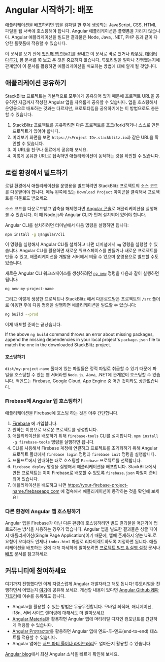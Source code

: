 <!--
# Getting Started with Angular: Deployment
-->
# Angular 시작하기: 배포


<!--
To deploy your application, you have to compile it, and then host the JavaScript, CSS, and HTML on a web server. Built Angular applications are very portable and can live in any environment or served by any technology, such as Node, Java, .NET, PHP, and many others.
-->
애플리케이션을 배포하려면 앱을 컴파일 한 후에 생성되는 JavaScript, CSS, HTML 파일을 웹 서버에 호스팅해야 합니다. Angular 애플리케이션은 플랫폼을 가리지 않습니다. Angular 애플리케이션을 빌드한 결과물은 Node, Java, .NET, PHP 등과 같이 다양한 플랫폼에 적용할 수 있습니다.

<div class="alert is-helpful">

<!--
Whether you came here directly from [Your First App](start "Getting Started: Your First App"), or completed the entire online store application through the [Routing](start/start-routing "Getting Started: Routing"), [Managing Data](start/start-data "Getting Started: Managing Data"), and [Forms](start/start-forms "Getting Started: Forms") sections, you have an application that you can deploy by following the instructions in this section.
-->
이 문서를 보기 전에 [첫번째 앱 만들기](start "시작하기: 첫번째 앱 만들기")를 끝내고 이 문서로 바로 왔거나 [라우팅](start/start-routing "시작하기: 라우팅"), [데이터 다루기](start/start-data "시작하기: 데이투 다루기"), [폼](start/start-forms "시작하기: 폼") 문서를 쭉 보고 온 것은 중요하지 않습니다. 튜토리얼을 얼마나 진행했는지에 관계없이 이 문서를 활용하면 애플리케이션을 배포하는 방법에 대해 알게 될 것입니다.

</div>


<!--
## Share your application
-->
## 애플리케이션 공유하기

<!--
StackBlitz projects are public by default, allowing you to share your Angular app via the project URL. Keep in mind that this is a great way to share ideas and prototypes, but it is not intended for production hosting.

1. In your StackBlitz project, make sure you have forked or saved your project.
1. In the preview page, you should see a URL that looks like `https://<Project ID>.stackblitz.io`.
1. Share this URL with a friend or colleague.
1. Users that visit your URL will see a development server start up, and then your application will load.
-->
StackBlitz 프로젝트는 기본적으로 모두에게 공유되어 있기 때문에 프로젝트 URL을 공유하면 지금까지 작성한 Angular 앱을 자유롬게 공유할 수 있습니다. 앱을 호스팅해서 운영용으로 배포하는 것과는 다르지만, 프로토타입을 공유하기에는 이 방법으로도 충분할 수 있습니다.

1. StackBlitz 프로젝트를 공유하려면 다른 프로젝트를 포크(fork)하거나 스스로 만든 프로젝트가 있어야 합니다.
1. 미리보기 화면을 보면 `https://<Project ID>.stackblitz.io`과 같은 URL을 확인할 수 있습니다.
1. 이 URL을 친구나 동료에게 공유해 보세요.
1. 이렇게 공유한 URL로 접속하면 애플리케이션이 동작하는 것을 확인할 수 있습니다.

<!--
## Building locally
-->
## 로컬 환경에서 빌드하기

<!--
To build your application locally or for production, download the source code from your StackBlitz project by clicking the `Download Project` icon in the left menu across from `Project` to download your files.

Once you have the source code downloaded and unzipped, use the [Angular Console](https://angularconsole.com "Angular Console web site") to serve the application, or install `Node.js` and serve your app with the Angular CLI.

From the terminal, install the Angular CLI globally with:
-->
로컬 환경에서 애플리케이션을 운영용을 빌드하려면 StackBlitz 프로젝트의 소스 코드를 다운받아야 합니다. 메뉴 왼쪽에 있는 `Download Project` 아이콘을 클릭해서 프로젝트를 다운로드 받으세요.

소스 코드를 다운로드받고 압축을 해제했다면 [Angular 콘솔](https://angularconsole.com "Angular Console web site")로 애플리케이션을 실행해볼 수 있습니다. 이 때 Node.js와 Angular CLI가 먼저 설치되어 있어야 합니다.

Angular CLI를 설치하려면 터미널에서 다음 명령을 실행하면 됩니다:

```sh
npm install -g @angular/cli
```

<!--
This installs the command `ng` on your system, which is the command you use to create new workspaces, new projects, serve your application during development, or produce builds to share or distribute.

Create a new Angular CLI workspace using the [`ng new`](cli/new "CLI ng new command reference") command:
-->
이 명령을 실행해서 Angular CLI를 설치하고 나면 터미널에서 `ng` 명령을 실행할 수 있습니다. Angular CLI를 활용하면 새로운 워크스페이스를 만들거나 새로운 프로젝트를 만들 수 있고, 애플리케이션을 개발용 서버에서 띄울 수 있으며 운영용으로 빌드할 수도 있습니다.

새로운 Angular CLI 워크스페이스를 생성하려면 [`ng new`](cli/new "CLI ng new command reference") 명령을 다음과 같이 실행하면 됩니다:

```sh
ng new my-project-name
```

<!--
In your new CLI generated app, replace the `/src` folder with the one from your `StackBlitz` download, and then perform a build.
-->
그리고 이렇게 생성한 프로젝트나 StackBlitz 에서 다운로드받은 프로젝트의 `/src` 폴더로 이동한 후에 다음 명령을 실행하면 애플리케이션을 빌드할 수 있습니다:

```sh
ng build --prod
```

<!--
This will produce the files that you need to deploy.
-->
이제 배포할 준비는 끝났습니다.

<div class="alert is-helpful">

If the above `ng build` command throws an error about missing packages, append the missing dependencies in your local project's `package.json` file to match the one in the downloaded StackBlitz project.

</div>

<!--
#### Hosting the built project
-->
#### 호스팅하기

<!--
The files in the `dist/my-project-name` folder are static. This means you can host them on any web server capable of serving files (such as `Node.js`, Java, .NET), or any backend (such as Firebase, Google Cloud, or App Engine).
-->
`dist/my-project-name` 폴더에 있는 파일들은 정적 파일로 취급할 수 있기 때문에 파일을 호스팅할 수 있는 웹 서버라면 `Node.js`, Java, .NET에 관계없이 호스팅할 수 있습니다. 백엔드는 Firebase, Google Cloud, App Engine 중 어떤 것이라도 상관없습니다.

<!--
### Hosting an Angular app on Firebase
-->
### Firebase에 Angular 앱 호스팅하기

<!--
One of the easiest ways to get your site live is to host it using Firebase.

1. Sign up for a firebase account on [Firebase](https://firebase.google.com/ "Firebase web site").
1. Create a new project, giving it any name you like.
1. Add the `@angular/fire` schematics that will handle your deployment using `ng add @angular/fire`.
1. Connect your CLI to your Firebase account and initialize the connection to your project using `firebase login` and `firebase init`.
1. Follow the prompts to select the `Firebase` project you are creating for hosting.
    - Select the `Hosting` option on the first prompt.
    - Select the project you previously created on Firebase.
    - Select `dist/my-project-name` as the public directory.
1. Deploy your application with `ng deploy`.
1. Once deployed, visit https://your-firebase-project-name.firebaseapp.com to see it live!
-->
애플리케이션을 Firebase에 호스팅 하는 것은 아주 간단합니다.

1. [Firebase](https://firebase.google.com/ "Firebase web site") 에 가입합니다.
1. 원하는 이름으로 새로운 프로젝트를 생성합니다.
1. 애플리케이션을 배포하기 위해 `firebase-tools` CLI를 설치합니다. `npm install -g firebase-tools` 명령을 실행하면 됩니다.
1. CLI를 사용해서 Firebase 계정에 연결하고 프로젝트를 초기화하기 위해 Angular 프로젝트 폴더에서 `firebase login` 명령과 `firebase init` 명령을 실행합니다.
1. 프롬프트에서 안내하는 대로 호스팅할 `Firebase` 프로젝트를 선택합니다.
1. `firebase deploy` 명령을 실행해서 애플리케이션을 배포합니다. StackBlitz에서 만든 프로젝트는 이미 Firebase로 배포할 수 있도록 `firebase.json` 파일이 준비되어 있습니다.
1. 애플리케이션을 배포하고 나면 https://your-firebase-project-name.firebaseapp.com 에 접속해서 애플리케이션이 동작하는 것을 확인해 보세요!

<!--
### Hosting an Angular app anywhere else
-->
### 다른 환경에 Angular 앱 호스팅하기

<!--
To host an Angular app on another web host, upload or send the files to the host.
Because you are building a single page application, you'll also need to make sure you redirect any invalid URLs to your `index.html` file.
Read more about development and distribution of your application in the [Building & Serving](guide/build "Building and Serving Angular Apps") and [Deployment](guide/deployment "Deployment guide") guides.
-->
Angular 앱을 Firebase가 아닌 다른 환경에 호스팅하려면 빌드 결과물을 어딘가에 업로드하는 방식을 사용하는 경우가 많습니다.
Angular 앱을 빌드한 결과물은 싱글 페이지 애플리케이션(Single Page Application)이기 때문에, 앱에 존재하지 않는 URL로 요청이 오더라도 언제나 `index.html` 파일로 리다이렉트하도록 지정하면 됩니다.
애플리케이션을 배포하는 것에 대해 자세하게 알아보려면 [프로젝트 빌드 & 실행 설정](guide/build "프로젝트 빌드 & 실행 설정") 문서나 [배포](guide/deployment "배포") 문서를 참고하세요.

<!--
## Join the Angular community
-->
## 커뮤니티에 참여하세요

<!--
You are now an Angular developer! [Share this moment](https://twitter.com/intent/tweet?url=https://angular.io/start&text=I%20just%20finished%20the%20Angular%20Getting%20Started%20Tutorial "Angular on Twitter"), tell us what you thought of this Getting Started, or submit [suggestions for future editions](https://github.com/angular/angular/issues/new/choose "Angular GitHub repository new issue form").

Angular offers many more capabilities, and you now have a foundation that empowers you to build an application and explore those other capabilities:

* Angular provides advanced capabilities for mobile apps, animation, internationalization, server-side rendering, and more.
* [Angular Material](https://material.angular.io/ "Angular Material web site") offers an extensive library of Material Design components.
* [Angular Protractor](https://protractor.angular.io/ "Angular Protractor web site") offers an end-to-end testing framework for Angular apps.
* Angular also has an extensive [network of 3rd-party tools and libraries](https://angular.io/resources "Angular resources list").

Keep current by following the [Angular blog](https://blog.angular.io/ "Angular blog").
-->
여기까지 진행했다면 이제 자랑스럽게 Angular 개발자라고 해도 됩니다! 튜토리얼을 진행하면서 어땠는지 [여기](https://twitter.com/intent/tweet?url=https://angular.io/start&text=I%20just%20finished%20the%20Angular%20Getting%20Started%20Tutorial "Angular on Twitter")에 공유해 보세요. 개선할 내용이 있다면 [Angular Github 레파지토리](https://github.com/angular/angular/issues/new/choose "Angular GitHub repository new issue form")에 이슈를 등록해도 됩니다.

* Angular를 활용할 수 있는 방법은 무궁무진합니다. 모바일 최적화, 애니메이션, i18n, 서버 사이드 렌더링에 대해서도 더 알아보세요
* [Angular Material](https://material.angular.io/ "Angular Material web site")을 활용하면 Angular 앱에 머티리얼 디자인 컴포넌트를 간단하게 적용할 수 있습니다.
* [Angular Protractor](https://protractor.angular.io/ "Angular Protractor web site")를 활용하면 Angular 앱에 엔드-투-엔드(end-to-end) 테스트를 적용할 수 있습니다.
* Angular 앱에는 [서드 파티 툴이나 라이브러리](https://angular.io/resources "Angular resources list")도 얼마든지 활용할 수 있습니다.

[Angular blog](https://blog.angular.io/ "Angular blog")에서 최신 Angular 소식을 빠르게 확인해 보세요.
